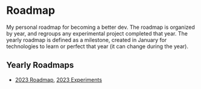 # Roadmap

My personal roadmap for becoming a better dev. The roadmap is organized by year, and regroups any experimental project completed that year.
The yearly roadmap is defined as a milestone, created in January for technologies to learn or perfect that year (it can change during the year).

## Yearly Roadmaps

- [2023 Roadmap](https://example.com), [2023 Experiments](/2023)
